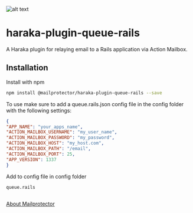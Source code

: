 

![alt text](https://en.gravatar.com/userimage/466950/319008f37c749fae53ef6a7b071afa83.png)

# haraka-plugin-queue-rails
A Haraka plugin for relaying email to a Rails application via Action Mailbox.

## Installation

Install with npm
```bash
npm install @mailprotector/haraka-plugin-queue-rails --save
```

To use make sure to add a queue.rails.json config file in the config folder with the following settings:
```json
{
"APP_NAME": "your_apps_name",
"ACTION_MAILBOX_USERNAME": "my_user_name",
"ACTION_MAILBOX_PASSWORD": "my_password",
"ACTION_MAILBOX_HOST": "my_host.com",
"ACTION_MAILBOX_PATH": "/email",
"ACTION_MAILBOX_PORT": 25,
"APP_VERSION": 1337
}
```

Add to config file in config folder
```text
queue.rails
```


##

[About Mailprotector](https://mailprotector.com/about-mailprotector)

